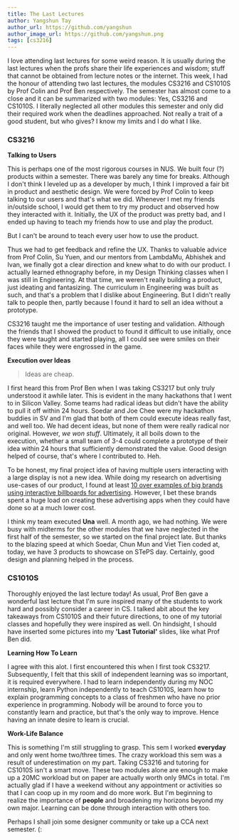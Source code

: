 ```yaml
---
title: The Last Lectures
author: Yangshun Tay
author_url: https://github.com/yangshun
author_image_url: https://github.com/yangshun.png
tags: [cs3216]
---
```


I love attending last lectures for some weird reason. It is usually during the last lectures when the profs share their life experiences and wisdom; stuff that cannot be obtained from lecture notes or the internet. <!--truncate-->This week, I had the honour of attending two last lectures, the modules CS3216 and CS1010S by Prof Colin and Prof Ben respectively. The semester has almost come to a close and it can be summarized with two modules: Yes, CS3216 and CS1010S. I literally neglected all other modules this semester and only did their required work when the deadlines approached. Not really a trait of a good student, but who gives? I know my limits and I do what I like.

### CS3216

**Talking to Users**

This is perhaps one of the most rigorous courses in NUS. We built four (?) products within a semester. There was barely any time for breaks. Although I don't think I leveled up as a developer by much, I think I improved a fair bit in product and aesthetic design. We were forced by Prof Colin to keep talking to our users and that's what we did. Whenever I met my friends in/outside school, I would get them to try my product and observed how they interacted with it. Initially, the UX of the product was pretty bad, and I ended up having to teach my friends how to use and play the product.

But I can't be around to teach every user how to use the product.

Thus we had to get feedback and refine the UX. Thanks to valuable advice from Prof Colin, Su Yuen, and our mentors from LambdaMu, Abhishek and Ivan, we finally got a clear direction and knew what to do with our product. I actually learned ethnography before, in my Design Thinking classes when I was still in Engineering. At that time, we weren't really building a product, just ideating and fantasizing. The curriculum in Engineering was built as such, and that's a problem that I dislike about Engineering. But I didn't really talk to people then, partly because I found it hard to sell an idea without a prototype.

CS3216 taught me the importance of user testing and validation. Although the friends that I showed the product to found it difficult to use initially, once they were taught and started playing, all I could see were smiles on their faces while they were engrossed in the game.

**Execution over Ideas**

> Ideas are cheap.

I first heard this from Prof Ben when I was taking CS3217 but only truly understood it awhile later. This is evident in the many hackathons that I went to in Silicon Valley. Some teams had radical ideas but didn't have the ability to pull it off within 24 hours. Soedar and Joe Chee were my hackathon buddies in SV and I'm glad that both of them could execute ideas really fast, and well too. We had decent ideas, but none of them were really radical nor original. However, _we won stuff_. Ultimately, it all boils down to the execution, whether a small team of 3-4 could complete a prototype of their idea within 24 hours that sufficiently demonstrated the value. Good design helped of course, that's where I contributed to. Heh.

To be honest, my final project idea of having multiple users interacting with a large display is not a new idea. While doing my research on advertising use-cases of our product, I found at least [10 over examples of big brands using interactive billboards for advertising](http://www.trendhunter.com/slideshow/interactive-advertising-campaigns). However, I bet these brands spent a huge load on creating these advertising apps when they could have done so at a much lower cost.

I think my team executed **Una** well. A month ago, we had nothing. We were busy with midterms for the other modules that we have neglected in the first half of the semester, so we started on the final project late. But thanks to the blazing speed at which Soedar, Chun Mun and Viet Tien coded at, today, we have 3 products to showcase on STePS day. Certainly, good design and planning helped in the process.

### CS1010S

Thoroughly enjoyed the last lecture today! As usual, Prof Ben gave a wonderful last lecture that I'm sure inspired many of the students to work hard and possibly consider a career in CS. I talked abit about the key takeaways from CS1010S and their future directions, to one of my tutorial classes and hopefully they were inspired as well. On hindsight, I should have inserted some pictures into my **'Last Tutorial'** slides, like what Prof Ben did.

**Learning How To Learn**

I agree with this alot. I first encountered this when I first took CS3217. Subsequently, I felt that this skill of independent learning was so important, it is required everywhere. I had to learn independently during my NOC internship, learn Python independently to teach CS1010S, learn how to explain programming concepts to a class of freshmen who have no prior experience in programming. Nobody will be around to force you to constantly learn and practice, but that's the only way to improve. Hence having an innate desire to learn is crucial.

**Work-Life Balance**

This is something I'm still struggling to grasp. This sem I worked **everyday** and only went home two/three times. The crazy workload this sem was a result of underestimation on my part. Taking CS3216 and tutoring for CS1010S isn't a smart move. These two modules alone are enough to make up a 20MC workload but on paper are actually worth only 9MCs in total. I'm actually glad if I have a weekend without any appointment or activities so that I can coop up in my room and do more work. But I'm beginning to realize the importance of **people** and broadening my horizons beyond my own major. Learning can be done through interaction with others too.

Perhaps I shall join some designer community or take up a CCA next semester. (:
